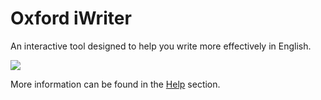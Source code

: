 # Oxford iWriter
An interactive tool designed to help you write more effectively in English.

![](https://i.imgur.com/Wi3eQVH.png)

More information can be found in the [Help](https://auranticus.github.io/iWriter/help.html) section.
